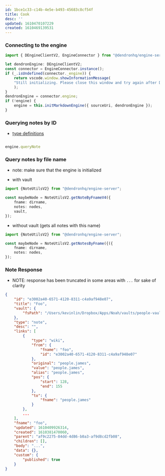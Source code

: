 ```yaml
---
id: 1bce1c33-c14b-4e5e-b493-45683c8cf54f
title: Cook
desc: ''
updated: 1610470107229
created: 1610469139531
---
```


### Connecting to the engine

```ts
import { DEngineClientV2, EngineConnector } from "@dendronhq/engine-server";

let dendronEngine: DEngineClientV2;
const connector = EngineConnector.instance();
if (_.isUndefined(connector._engine)) {
    return vscode.window.showInformationMessage(
    "Still initializing. Please close this window and try again after Dendron has been initialized",
    );
}
dendronEngine = connector.engine;
if (!engine) {
    engine = this.initMarkdownEngine({ sourceUri, dendronEngine });
}
```

### Querying notes by ID

- [type definitions](https://github.com/dendronhq/dendron/blob/master/packages/common-all/src/typesv2.ts#L362:L362)
```ts

engine.queryNote

```

### Query notes by file name
- note: make sure that the engine is initialized

- with vault
```ts
import {NoteUtilsV2} from "@dendronhq/engine-server";

const maybeNode = NoteUtilsV2.getNoteByFnameV4({
    fname: dirname,
    notes: nodes,
    vault,
});
```

- without vault (gets all notes with this name)

```ts
import {NoteUtilsV2} from "@dendronhq/engine-server";

const maybeNode = NoteUtilsV2.getNotesByFname({({
    fname: dirname,
    notes: nodes,
});
```

### Note Response
- NOTE: response has been truncated in some areas with `...` for sake of clarity
```json
{
    "id": "e3002a40-6571-4120-8311-c4a9af948e07",
    "title": "Foo",
    "vault": {
        "fsPath": "/Users/kevinlin/Dropbox/Apps/Noah/vaults/people-vault"
    },
    "type": "note",
    "desc": "",
    "links": [
        {
            "type": "wiki",
            "from": {
                "fname": "foo",
                "id": "e3002a40-6571-4120-8311-c4a9af948e07"
            },
            "original": "people.james",
            "value": "people.james",
            "alias": "people.james",
            "pos": {
                "start": 128,
                "end": 155
            },
            "to": {
                "fname": "people.james"
            }
        },
        ...
    ],
    "fname": "foo",
    "updated": 1610409926314,
    "created": 1610381470060,
    "parent": "af9c2275-84dd-4d86-b0a3-af9d8cd2fb08",
    "children": [],
    "body": "...",
    "data": {},
    "custom": {
        "published": true
    }
}
```
